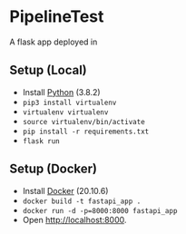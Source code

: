 # PipelineTest
A flask app deployed in 

## Setup (Local)
- Install [Python](https://www.python.org/downloads/) (3.8.2)
- ``pip3 install virtualenv``
- ``virtualenv virtualenv``
- ``source virtualenv/bin/activate``
- ``pip install -r requirements.txt``
- ``flask run``

## Setup (Docker)
- Install [Docker](https://www.docker.com) (20.10.6)
- ``docker build -t fastapi_app . ``
- ``docker run -d -p=8000:8000 fastapi_app ``
- Open [http://localhost:8000](http://localhost:8000).